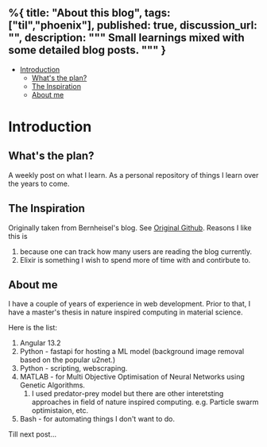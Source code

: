 %{
  title: "About this blog",
  tags: ["til","phoenix"],
  published: true,
  discussion_url: "",
  description: """
  Small learnings mixed with some detailed blog posts.
  """
}
---


- [Introduction](#introduction)
  - [What's the plan?](#whats-the-plan)
  - [The Inspiration](#the-inspiration)
  - [About me](#about-me)

# Introduction


<a name="whats-the-plan"></a>

## What's the plan?
A weekly post on what I learn. As a personal repository of things I learn over the years to come.

<a name="the-inspiration"></a>

## The Inspiration

Originally taken from Bernheisel's blog. See [Original Github](https://github.com/dbernheisel/bernheisel.com).
Reasons I like this is
1. because one can track how many users are reading the blog currently.
2. Elixir is something I wish to spend more of time with and contirbute to.

<a name="about-me"></a>

## About me

I have a couple of years of experience in web development. Prior to that, I have a master's thesis in nature inspired computing in material science.

Here is the list: 

1. Angular 13.2 
2. Python - fastapi for hosting a ML model (background image removal based on the popular u2net.)
3. Python - scripting, webscraping.
4. MATLAB - for Multi Objective Optimisation of Neural Networks using Genetic Algorithms. 
   1. I used predator-prey model but there are other interetsting approaches in field of nature inspired computing. e.g. Particle swarm optimistaion, etc.
5. Bash - for automating things I don't want to do. 

Till next post...
